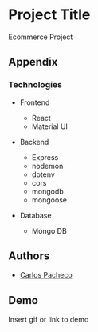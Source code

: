 # Project Title

Ecommerce Project

## Appendix

### Technologies

- Frontend

  - React
  - Material UI

- Backend

  - Express
  - nodemon
  - dotenv
  - cors
  - mongodb
  - mongoose

- Database
  - Mongo DB

## Authors

- [Carlos Pacheco](https://www.github.com/capa026)

## Demo

Insert gif or link to demo
